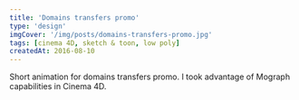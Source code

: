 ```yaml
---
title: 'Domains transfers promo'
type: 'design'
imgCover: '/img/posts/domains-transfers-promo.jpg'
tags: [cinema 4D, sketch & toon, low poly]
createdAt: 2016-08-10
---
```


Short animation for domains transfers promo. I took advantage of Mograph capabilities in Cinema 4D.
<!--more-->